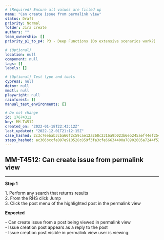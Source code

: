 ```yaml
---
# (Required) Ensure all values are filled up
name: "Can create issue from permalink view"
status: Draft
priority: Normal
folder: Jira create
authors: ""
team_ownership: []
priority_p1_to_p4: P3 - Deep Functions (Do extensive scenarios work?)

# (Optional)
location: null
component: null
tags: []
labels: []

# (Optional) Test type and tools
cypress: null
detox: null
mmctl: null
playwright: null
rainforest: []
manual_test_environments: []

# Do not change
id: 17674312
key: MM-T4512
created_on: "2022-01-18T22:43:12Z"
last_updated: "2022-12-01T21:12:15Z"
case_hashed: 2c3c7eebab3cba66f2c59cae12a268c2316a9b023b6eb245aef44ef254a3e342710d317ac9c93539a3eaa5c7e1bb6143
steps_hashed: ac366bccfe897e910520c859f3fa3cfe66634400a78902605a7244f5231346b2bb717b6c1084423b7cc5dcb895f3ce07
---
```


<!-- (Auto-generated) Based on frontmatter's "key" and "name" -->

## MM-T4512: Can create issue from permalink view

---

**Step 1**

1\. Perform any search that returns results\
2\. From the RHS click Jump\
3\. Click the post menu of the highlighted post in the permalink view

**Expected**

\- Can create issue from a post being viewed in permalink view\
\- Issue creation post appears as a reply to the post\
\- Issue creation post visible in permalink view user is viewing
